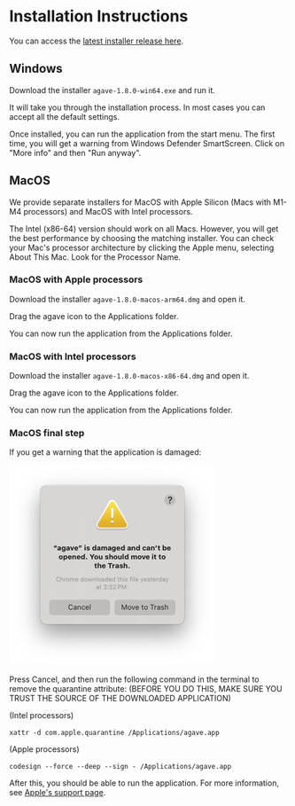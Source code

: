 # Installation Instructions

You can access the [latest installer release here](https://github.com/allen-cell-animated/agave/tags).

## Windows

Download the installer `agave-1.8.0-win64.exe` and run it.

It will take you through the installation process. In most cases you can accept all the default settings.

Once installed, you can run the application from the start menu.
The first time, you will get a warning from Windows Defender SmartScreen. Click on "More info" and then "Run anyway".

## MacOS

We provide separate installers for MacOS with Apple Silicon (Macs with M1-M4 processors) and MacOS with Intel processors.

The Intel (x86-64) version should work on all Macs. However, you will get the best performance by choosing the matching installer. You can check your Mac's processor architecture by clicking the Apple menu, selecting About This Mac. Look for the Processor Name.

### MacOS with Apple processors

Download the installer `agave-1.8.0-macos-arm64.dmg` and open it.

Drag the agave icon to the Applications folder.

You can now run the application from the Applications folder.

### MacOS with Intel processors

Download the installer `agave-1.8.0-macos-x86-64.dmg` and open it.

Drag the agave icon to the Applications folder.

You can now run the application from the Applications folder.

### MacOS final step

If you get a warning that the application is damaged:

![](docs/agave_macos_security.png)

Press Cancel, and then run the following command in the terminal to remove the quarantine attribute:
(BEFORE YOU DO THIS, MAKE SURE YOU TRUST THE SOURCE OF THE DOWNLOADED APPLICATION)

(Intel processors)
```
xattr -d com.apple.quarantine /Applications/agave.app
```

(Apple processors)
```
codesign --force --deep --sign - /Applications/agave.app
```

After this, you should be able to run the application.
For more information, see [Apple's support page](https://support.apple.com/en-us/HT202491).
